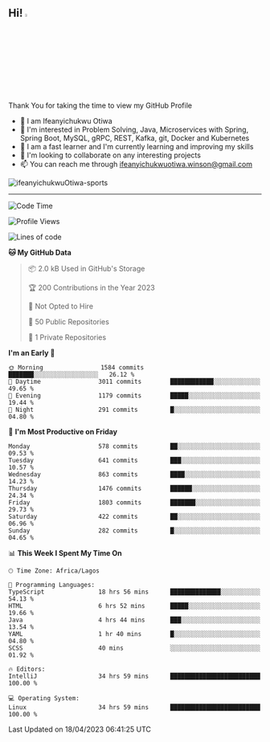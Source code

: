 <!-- BLOG-POST-LIST:START --><!-- BLOG-POST-LIST:END -->

## Hi! <img src="https://media.giphy.com/media/hvRJCLFzcasrR4ia7z/giphy.gif" width="4%"> 

Thank You for taking the time to view my GitHub Profile

- 👋 I am Ifeanyichukwu Otiwa
- 👀 I'm interested in Problem Solving, Java, Microservices with Spring, Spring Boot, MySQL, gRPC, REST, Kafka, git, Docker and Kubernetes
- 🌱 I am a fast learner and I'm currently learning and improving my skills
- 💞️ I'm looking to collaborate on any interesting projects
- 📫 You can reach me through ifeanyichukwuotiwa.winson@gmail.com

<p align="left" marginTop="10px"> <img src="https://komarev.com/ghpvc/?username=ifeanyichukwuOtiwa-sports&label=Profile%20views&color=0e75b6&style=for-the-badge" alt="ifeanyichukwuOtiwa-sports" /> </p>

***

<!--START_SECTION:waka-->
![Code Time](http://img.shields.io/badge/Code%20Time-1%2C306%20hrs%2029%20mins-blue)

![Profile Views](http://img.shields.io/badge/Profile%20Views-1-blue)

![Lines of code](https://img.shields.io/badge/From%20Hello%20World%20I%27ve%20Written-2.0%20million%20lines%20of%20code-blue)

**🐱 My GitHub Data** 

> 📦 2.0 kB Used in GitHub's Storage 
 > 
> 🏆 200 Contributions in the Year 2023
 > 
> 🚫 Not Opted to Hire
 > 
> 📜 50 Public Repositories 
 > 
> 🔑 1 Private Repositories 
 > 
**I'm an Early 🐤** 

```text
🌞 Morning                1584 commits        ███████░░░░░░░░░░░░░░░░░░   26.12 % 
🌆 Daytime                3011 commits        ████████████░░░░░░░░░░░░░   49.65 % 
🌃 Evening                1179 commits        █████░░░░░░░░░░░░░░░░░░░░   19.44 % 
🌙 Night                  291 commits         █░░░░░░░░░░░░░░░░░░░░░░░░   04.80 % 
```
📅 **I'm Most Productive on Friday** 

```text
Monday                   578 commits         ██░░░░░░░░░░░░░░░░░░░░░░░   09.53 % 
Tuesday                  641 commits         ███░░░░░░░░░░░░░░░░░░░░░░   10.57 % 
Wednesday                863 commits         ████░░░░░░░░░░░░░░░░░░░░░   14.23 % 
Thursday                 1476 commits        ██████░░░░░░░░░░░░░░░░░░░   24.34 % 
Friday                   1803 commits        ███████░░░░░░░░░░░░░░░░░░   29.73 % 
Saturday                 422 commits         ██░░░░░░░░░░░░░░░░░░░░░░░   06.96 % 
Sunday                   282 commits         █░░░░░░░░░░░░░░░░░░░░░░░░   04.65 % 
```


📊 **This Week I Spent My Time On** 

```text
🕑︎ Time Zone: Africa/Lagos

💬 Programming Languages: 
TypeScript               18 hrs 56 mins      ██████████████░░░░░░░░░░░   54.13 % 
HTML                     6 hrs 52 mins       █████░░░░░░░░░░░░░░░░░░░░   19.66 % 
Java                     4 hrs 44 mins       ███░░░░░░░░░░░░░░░░░░░░░░   13.54 % 
YAML                     1 hr 40 mins        █░░░░░░░░░░░░░░░░░░░░░░░░   04.80 % 
SCSS                     40 mins             ░░░░░░░░░░░░░░░░░░░░░░░░░   01.92 % 

🔥 Editors: 
IntelliJ                 34 hrs 59 mins      █████████████████████████   100.00 % 

💻 Operating System: 
Linux                    34 hrs 59 mins      █████████████████████████   100.00 % 
```


 Last Updated on 18/04/2023 06:41:25 UTC
<!--END_SECTION:waka-->

<!--
<p align="center">
![trophy](https://github-profile-trophy.vercel.app/?username=ifeanyichukwuOtiwa-sports&theme=onedark) (https://github.com/ryo-ma/github-profile-trophy)
</p>
-->

<!---
ifeanyi-otiwa/ifeanyi-otiwa is a ✨ special ✨ repository because its `README.md` (this file) appears on your GitHub profile.
You can click the Preview link to take a look at your changes.
--->
